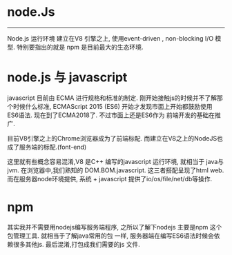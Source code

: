# node.Js
---
Node.js 运行环境 建立在V8 引擎之上, 使用event-driven , non-blocking I/O 模型. 特别要指出的就是
npm 是目前最大的生态环境.

# node.js 与 javascript

javascript 目前由 ECMA 进行规格和标准的制定.
刚开始接触js的时候并不了解那个时候什么标准, ECMAScript 2015 (ES6) 开始才发现市面上开始都鼓励使用
ES6语法. 现在到了ECMA2018了. 不过市面上还是ES6作为 前端开发的基础在推广.

目前V8引擎之上的Chrome浏览器成为了前端标配. 而建立在V8之上的NodeJS也成了服务端的标配.(font-end)

这里就有些概念容易混淆,V8 是C++ 编写的javascript 运行环境, 就相当于 java与jvm. 在浏览器中,我们熟知的
DOM.BOM.javascript. 这三者搭配呈现了html web. 而在服务器node环境提供, 系统 + javascript
提供了io/os/file/net/db等操作.

# npm

其实我并不需要用nodejs编写服务端程序, 之所以了解下nodejs 主要是npm 这个包管理工具. 就相当于了解java常用的包
一样, 服务器端在编写ES6语法时候会依赖很多其他js. 最后混淆,打包成我们需要的js 文件.

